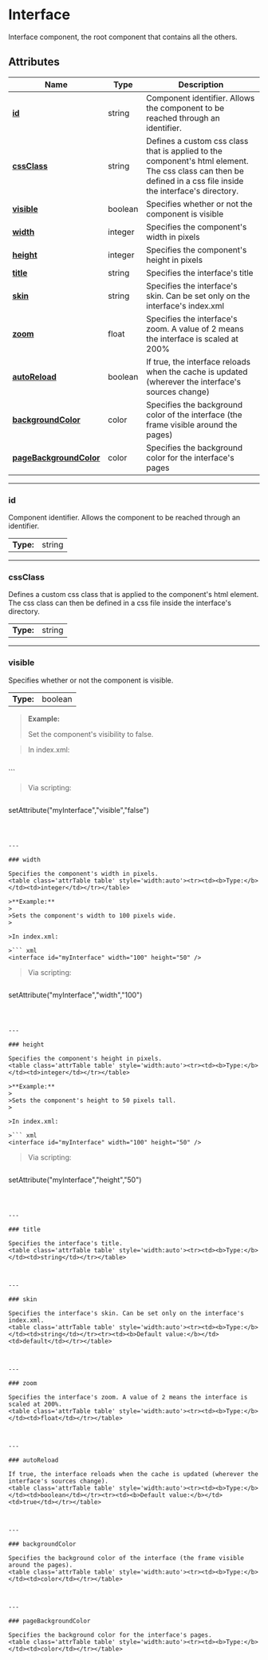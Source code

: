 
# Interface

Interface component, the root component that contains all the others.
## Attributes

|Name|Type|Description|
|---|---|---|
|**[id](#id)**|string|Component identifier. Allows the component to be reached through an identifier.|
|**[cssClass](#cssClass)**|string|Defines a custom css class that is applied to the component's html element. The css class can then be defined in a css file inside the interface's directory.|
|**[visible](#visible)**|boolean|Specifies whether or not the component is visible|
|**[width](#width)**|integer|Specifies the component's width in pixels|
|**[height](#height)**|integer|Specifies the component's height in pixels|
|**[title](#title)**|string|Specifies the interface's title|
|**[skin](#skin)**|string|Specifies the interface's skin. Can be set only on the interface's index.xml|
|**[zoom](#zoom)**|float|Specifies the interface's zoom. A value of 2 means the interface is scaled at 200%|
|**[autoReload](#autoReload)**|boolean|If true, the interface reloads when the cache is updated (wherever the interface's sources change)|
|**[backgroundColor](#backgroundColor)**|color|Specifies the background color of the interface (the frame visible around the pages)|
|**[pageBackgroundColor](#pageBackgroundColor)**|color|Specifies the background color for the interface's pages|


---

### id

Component identifier. Allows the component to be reached through an identifier.
<table class='attrTable table' style='width:auto'><tr><td><b>Type:</b></td><td>string</td></tr></table>



---

### cssClass

Defines a custom css class that is applied to the component's html element. The css class can then be defined in a css file inside the interface's directory.
<table class='attrTable table' style='width:auto'><tr><td><b>Type:</b></td><td>string</td></tr></table>



---

### visible

Specifies whether or not the component is visible.
<table class='attrTable table' style='width:auto'><tr><td><b>Type:</b></td><td>boolean</td></tr></table>

>**Example:**
>
>Set the component's visibility to false.
>

>In index.xml:

>``` xml
<interface id="myInterface" visible="false" />
```

>Via scripting:

>``` js
setAttribute("myInterface","visible","false")
```



---

### width

Specifies the component's width in pixels.
<table class='attrTable table' style='width:auto'><tr><td><b>Type:</b></td><td>integer</td></tr></table>

>**Example:**
>
>Sets the component's width to 100 pixels wide.
>

>In index.xml:

>``` xml
<interface id="myInterface" width="100" height="50" />
```

>Via scripting:

>``` js
setAttribute("myInterface","width","100")
```



---

### height

Specifies the component's height in pixels.
<table class='attrTable table' style='width:auto'><tr><td><b>Type:</b></td><td>integer</td></tr></table>

>**Example:**
>
>Sets the component's height to 50 pixels tall.
>

>In index.xml:

>``` xml
<interface id="myInterface" width="100" height="50" />
```

>Via scripting:

>``` js
setAttribute("myInterface","height","50")
```



---

### title

Specifies the interface's title.
<table class='attrTable table' style='width:auto'><tr><td><b>Type:</b></td><td>string</td></tr></table>



---

### skin

Specifies the interface's skin. Can be set only on the interface's index.xml.
<table class='attrTable table' style='width:auto'><tr><td><b>Type:</b></td><td>string</td></tr><tr><td><b>Default value:</b></td><td>default</td></tr></table>



---

### zoom

Specifies the interface's zoom. A value of 2 means the interface is scaled at 200%.
<table class='attrTable table' style='width:auto'><tr><td><b>Type:</b></td><td>float</td></tr></table>



---

### autoReload

If true, the interface reloads when the cache is updated (wherever the interface's sources change).
<table class='attrTable table' style='width:auto'><tr><td><b>Type:</b></td><td>boolean</td></tr><tr><td><b>Default value:</b></td><td>true</td></tr></table>



---

### backgroundColor

Specifies the background color of the interface (the frame visible around the pages).
<table class='attrTable table' style='width:auto'><tr><td><b>Type:</b></td><td>color</td></tr></table>



---

### pageBackgroundColor

Specifies the background color for the interface's pages.
<table class='attrTable table' style='width:auto'><tr><td><b>Type:</b></td><td>color</td></tr></table>

